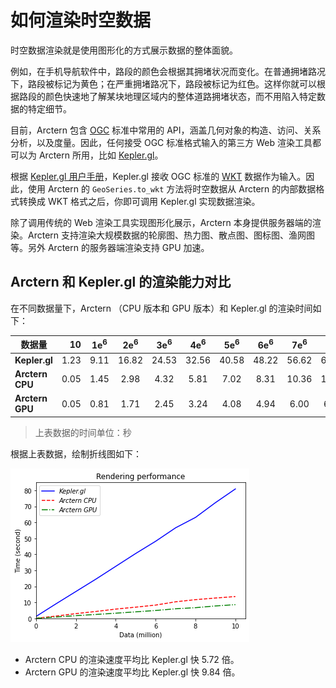 # 如何渲染时空数据

时空数据渲染就是使用图形化的方式展示数据的整体面貌。

例如，在手机导航软件中，路段的颜色会根据其拥堵状况而变化。在普通拥堵路况下，路段被标记为黄色；在严重拥堵路况下，路段被标记为红色。这样你就可以根据路段的颜色快速地了解某块地理区域内的整体道路拥堵状态，而不用陷入特定数据的特定细节。

目前，Arctern 包含 [OGC](https://en.wikipedia.org/wiki/Open_Geospatial_Consortium) 标准中常用的 API，涵盖几何对象的构造、访问、关系分析，以及度量。因此，任何接受 OGC 标准格式输入的第三方 Web 渲染工具都可以为 Arctern 所用，比如 [Kepler.gl](https://kepler.gl/)。

根据 [Kepler.gl 用户手册](https://docs.kepler.gl/docs/user-guides)，Kepler.gl 接收 OGC 标准的 [WKT](https://en.wikipedia.org/wiki/Well-known_text_representation_of_geometry) 数据作为输入。因此，使用 Arctern 的 `GeoSeries.to_wkt` 方法将时空数据从 Arctern 的内部数据格式转换成 WKT 格式之后，你即可调用 Kepler.gl 实现数据渲染。

除了调用传统的 Web 渲染工具实现图形化展示，Arctern 本身提供服务器端的渲染。Arctern 支持渲染大规模数据的轮廓图、热力图、散点图、图标图、渔网图等。另外 Arctern 的服务器端渲染支持 GPU 加速。

## Arctern 和 Kepler.gl 的渲染能力对比

在不同数据量下，Arctern （CPU 版本和 GPU 版本）和 Kepler.gl 的渲染时间如下：

| 数据量          |   10 | 1e<sup>6</sup> | 2e<sup>6</sup> | 3e<sup>6</sup> | 4e<sup>6</sup> | 5e<sup>6</sup> | 6e<sup>6</sup> | 7e<sup>6</sup> | 8e<sup>6</sup> | 9e<sup>6</sup> | 10e<sup>6</sup> |
| --------------- | ---: | :------------: | :------------: | :------------: | :------------: | :------------: | :------------: | :------------: | :------------: | :------------: | :-------------: |
| **Kepler.gl**   | 1.23 |      9.11      |     16.82      |     24.53      |     32.56      |     40.58      |     48.22      |     56.62      |     63.13      |     72.36      |      80.92      |
| **Arctern CPU** | 0.05 |      1.45      |      2.98      |      4.32      |      5.81      |      7.02      |      8.31      |     10.36      |     11.71      |     12.72      |      13.65      |
| **Arctern GPU** | 0.05 |      0.81      |      1.71      |      2.45      |      3.24      |      4.08      |      4.94      |      6.00      |      6.69      |      7.77      |      8.59       |

> 上表数据的时间单位：秒

根据上表数据，绘制折线图如下：

![](./img/kerplergl_vs_arctern.png)

- Arctern CPU 的渲染速度平均比 Kepler.gl 快 5.72 倍。
- Arctern GPU 的渲染速度平均比 Kepler.gl 快 9.84 倍。

